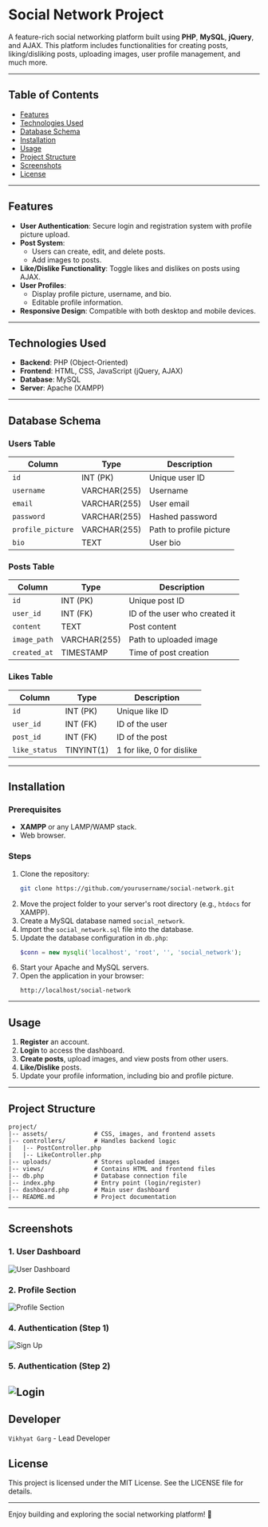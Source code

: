 # Social Network Project

A feature-rich social networking platform built using **PHP**, **MySQL**, **jQuery**, and AJAX. This platform includes functionalities for creating posts, liking/disliking posts, uploading images, user profile management, and much more.

---

## Table of Contents
- [Features](#features)
- [Technologies Used](#technologies-used)
- [Database Schema](#database-schema)
- [Installation](#installation)
- [Usage](#usage)
- [Project Structure](#project-structure)
- [Screenshots](#screenshots)
- [License](#license)

---

## Features
- **User Authentication**: Secure login and registration system with profile picture upload.
- **Post System**:
  - Users can create, edit, and delete posts.
  - Add images to posts.
- **Like/Dislike Functionality**: Toggle likes and dislikes on posts using AJAX.
- **User Profiles**:
  - Display profile picture, username, and bio.
  - Editable profile information.
- **Responsive Design**: Compatible with both desktop and mobile devices.

---

## Technologies Used
- **Backend**: PHP (Object-Oriented)
- **Frontend**: HTML, CSS, JavaScript (jQuery, AJAX)
- **Database**: MySQL
- **Server**: Apache (XAMPP)

---

## Database Schema
### Users Table
| Column          | Type         | Description                    |
|-----------------|--------------|--------------------------------|
| `id`            | INT (PK)     | Unique user ID                |
| `username`      | VARCHAR(255) | Username                      |
| `email`         | VARCHAR(255) | User email                    |
| `password`      | VARCHAR(255) | Hashed password               |
| `profile_picture` | VARCHAR(255) | Path to profile picture       |
| `bio`           | TEXT         | User bio                      |

### Posts Table
| Column          | Type         | Description                    |
|-----------------|--------------|--------------------------------|
| `id`            | INT (PK)     | Unique post ID                |
| `user_id`       | INT (FK)     | ID of the user who created it |
| `content`       | TEXT         | Post content                  |
| `image_path`    | VARCHAR(255) | Path to uploaded image        |
| `created_at`    | TIMESTAMP    | Time of post creation         |

### Likes Table
| Column          | Type         | Description                    |
|-----------------|--------------|--------------------------------|
| `id`            | INT (PK)     | Unique like ID                |
| `user_id`       | INT (FK)     | ID of the user                |
| `post_id`       | INT (FK)     | ID of the post                |
| `like_status`   | TINYINT(1)   | 1 for like, 0 for dislike     |

---

## Installation

### Prerequisites
- **XAMPP** or any LAMP/WAMP stack.
- Web browser.

### Steps
1. Clone the repository:
   ```bash
   git clone https://github.com/yourusername/social-network.git
   ```
2. Move the project folder to your server's root directory (e.g., `htdocs` for XAMPP).
3. Create a MySQL database named `social_network`.
4. Import the `social_network.sql` file into the database.
5. Update the database configuration in `db.php`:
   ```php
   $conn = new mysqli('localhost', 'root', '', 'social_network');
   ```
6. Start your Apache and MySQL servers.
7. Open the application in your browser:
   ```
   http://localhost/social-network
   ```

---

## Usage
1. **Register** an account.
2. **Login** to access the dashboard.
3. **Create posts**, upload images, and view posts from other users.
4. **Like/Dislike** posts.
5. Update your profile information, including bio and profile picture.

---

## Project Structure
```
project/
|-- assets/             # CSS, images, and frontend assets
|-- controllers/        # Handles backend logic
|   |-- PostController.php
|   |-- LikeController.php
|-- uploads/            # Stores uploaded images
|-- views/              # Contains HTML and frontend files
|-- db.php              # Database connection file
|-- index.php           # Entry point (login/register)
|-- dashboard.php       # Main user dashboard
|-- README.md           # Project documentation
```

---

## Screenshots
### 1. User Dashboard
![User Dashboard](./screenshots/dashboard.png)

### 2. Profile Section
![Profile Section](./screenshots/profile.png)

### 4. Authentication (Step 1)
![Sign Up](./screenshots/signup.png)

### 5. Authentication (Step 2)
![Login](./screenshots/login.png)
---

## Developer
```Vikhyat Garg``` - Lead Developer

## License
This project is licensed under the MIT License. See the LICENSE file for details.

---

Enjoy building and exploring the social networking platform! 🎉

